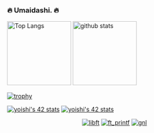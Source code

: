 ### :fire: Umaidashi. 🔥

<!--
<div>
  <h3>私はts界のギャラドスです</h3>
  <a href="https://github.com/najah7/pokemon-stats-checker" target="_blank">
    <img src="https://graph-bucket-sugiyama.s3.ap-northeast-1.amazonaws.com/umaidashi/graph.png" width="300px" />
  </a>
  <p>powered by <a href="https://github.com/najah7/pokemon-stats-checker">エンジニア種族値チェッカー</a></p>
</div>
-->


<p align="left"> 
  <img alt="Top Langs" height="150px" src="https://github-readme-stats.vercel.app/api/top-langs/?username=umaidashi&layout=compact" />
  <img alt="github stats" height="150px" src="https://github-readme-stats.vercel.app/api?username=umaidashi&count_private=true" />
</p>

[![trophy](https://github-profile-trophy.vercel.app/?username=umaidashi
)](https://github.com/ryo-ma/github-profile-trophy)

<a href="https://github.com/Coday-meric/badge42"><img src="https://badge42.coday.fr/api/v2/clw1ieca06756401p4gqhec3k4/stats?cursusId=21&coalitionId=309" alt="yoishi's 42 stats" /></a>
<a href="https://github.com/Coday-meric/badge42"><img src="https://badge42.coday.fr/api/v2/clw1ieca06756401p4gqhec3k4/stats?cursusId=9&coalitionId=63" alt="yoishi's 42 stats" /></a>

<div align="center">
  
[![libft](https://github.com/ayogun/42-project-badges/raw/main/badges/libfte.png)](https://github.com/umaidashi/42_Libft)
[![ft_printf](https://github.com/ayogun/42-project-badges/raw/main/badges/ft_printfm.png)](https://github.com/umaidashi/42_ft_printf)
[![gnl](https://github.com/ayogun/42-project-badges/raw/main/badges/get_next_linem.png)](https://github.com/umaidashi/42_get_next_line)

</div>
